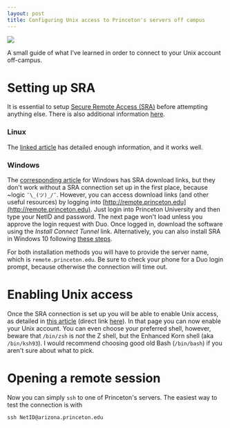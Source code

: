 ```yaml
---
layout: post
title: Configuring Unix access to Princeton's servers off campus
---
```


![](https://www.princeton.edu/researchcomputing/software/about_photobanner-rev.jpg)

A small guide of what I've learned in order to connect to your Unix account off-campus.

<!--more-->

# Setting up SRA

It is essential to setup [Secure Remote Access (SRA)](http://www.princeton.edu/oit/news/archive/?id=7589) before attempting anything else. There is also additional information [here](https://princeton.service-now.com/snap?sys_id=6023&id=kb_article).

### Linux

The [linked article](https://princeton.service-now.com/snap?sys_id=1157&id=kb_article) has detailed enough information, and it works well.

### Windows

The [corresponding article](https://princeton.service-now.com/snap?sys_id=1155&id=kb_article) for Windows has SRA download links, but they don't work without a SRA connection set up in the first place, because ~logic `¯\_(ツ)_/¯`.
However, you can access download links (and other useful resources) by logging into [http://remote.princeton.edu](http://remote.princeton.edu).
Just login into Princeton University and then type your NetID and password.
The next page won't load unless you approve the login request with Duo.
Once logged in, download the software using the *Install Connect Tunnel* link.
Alternatively, you can also install SRA in Windows 10 following [these steps](https://princeton.service-now.com/kb_view.do?sysparm_article=1206).

For both installation methods you will have to provide the server name, which is `remote.princeton.edu`.
Be sure to check your phone for a Duo login prompt, because otherwise the connection will time out.

# Enabling Unix access

Once the SRA connection is set up you will be able to enable Unix access, as detailed in [this article](https://princeton.service-now.com/snap/?sys_id=5216&id=kb_article) (direct link [here](https://eisess200l.princeton.edu/cgi-bin/Shell/nview.pl)).
In that page you can now enable your Unix account.
You can even choose your preferred shell, however, beware that `/bin/zsh` is *not* the Z shell, but the Enhanced Korn shell (aka `/bin/ksh93`).
I would recommend choosing good old Bash (`/bin/bash`) if you aren't sure about what to pick.


# Opening a remote session

Now you can simply `ssh` to one of Princeton's servers. The easiest way to test the connection is with

```
ssh NetID@arizona.princeton.edu
```
